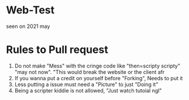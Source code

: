 # Web-Test

seen on 2021 may

# Rules to Pull request

1. Do not make "Mess" with the cringe code like "then=scripty scripty" "may not now". "This would break the website or the client afr
2. If you wanna put a credit on yourself before "Forking", Needs to put it
3. Less putting a issue must need a "Picture" to just "Doing it"
4. Being a scripter kiddie is not allowed, "Just watch tutoial ngl"
